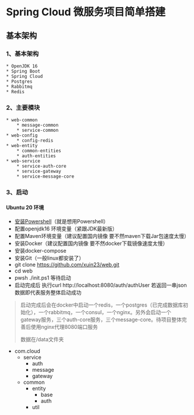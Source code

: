 # Spring Cloud 微服务项目简单搭建

## 基本架构

### 1、基本架构

    * OpenJDK 16
    * Spring Boot
    * Spring Cloud
    * Postgres
    * Rabbitmq
    * Redis

### 2、主要模块

    * web-common
        * message-common
        * service-common
    * web-config
        * config-redis
    * web-entity
        * common-entities
        * auth-entities
    * web-service
        * service-auth-core
        * service-gateway
        * service-message-core

### 3、启动

#### Ubuntu 20 环境

* [安装Powershell](https://docs.microsoft.com/zh-cn/powershell/scripting/install/installing-powershell-core-on-linux?view=powershell-7.1)（就是想用Powershell）
* 配置openjdk16 环境变量（紧跟JDK最新版）
* 配置Maven环境变量（建议配置国内镜像 要不然maven下载Jar包速度太慢）
* 安装Docker（建议配置国内镜像 要不然docker下载镜像速度太慢）
* 安装docker-compose
* 安装Git（一般linux都安装了）
* git clone https://github.com/xuin23/web.git
* cd web
* pwsh ./init.ps1 等待启动
* 启动完成后 执行curl http://localhost:8080/auth/authUser 若返回一串json数据即代表服务整体启动成功

> 启动完成后会在docker中启动一个redis，一个postgres（已完成数据库初始化），一个rabbitmq，一个consul，一个nginx。另外会启动一个gateway服务，三个auth-core服务，三个message-core。待项目整体完善后使用nginx代理8080端口服务
>
>  数据在/data文件夹


* com.cloud
  * service
    * auth
    * message
    * gateway
  * common
    * entity
      * base
      * auth
    * util
